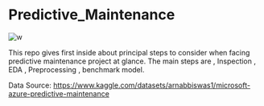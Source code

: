 # Predictive_Maintenance

![w](https://github.com/Al-Moccardi/Predictive_Maintenance/assets/150179413/a0719a4b-932f-4733-972e-ea482d339c6f)


This repo gives first inside about principal steps to consider when facing predictive maintenance project at glance.
The main steps are , Inspection , EDA , Preprocessing , benchmark model. 

Data Source: https://www.kaggle.com/datasets/arnabbiswas1/microsoft-azure-predictive-maintenance 

